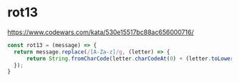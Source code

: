 # rot13
https://www.codewars.com/kata/530e15517bc88ac656000716/

```javascript
const rot13 = (message) => {
  return message.replace(/[A-Za-z]/g, (letter) => {
      return String.fromCharCode(letter.charCodeAt(0) + (letter.toLowerCase() <= 'm' ? 13 : -13));
  });
}
```
